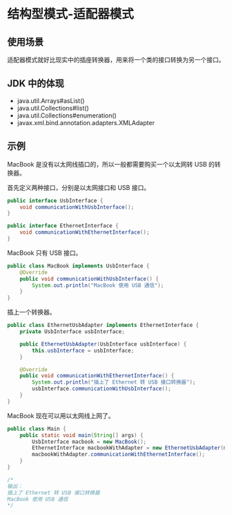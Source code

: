 # 结构型模式-适配器模式

## 使用场景

适配器模式就好比现实中的插座转换器，用来将一个类的接口转换为另一个接口。

## JDK 中的体现

- java.util.Arrays#asList()
- java.util.Collections#list()
- java.util.Collections#enumeration()
- javax.xml.bind.annotation.adapters.XMLAdapter

## 示例

MacBook 是没有以太网线插口的，所以一般都需要购买一个以太网转 USB 的转换器。

首先定义两种接口，分别是以太网接口和 USB 接口。

```java
public interface UsbInterface {
    void communicationWithUsbInterface();
}

public interface EthernetInterface {
    void communicationWithEthernetInterface();
}
```

MacBook 只有 USB 接口。

```java
public class MacBook implements UsbInterface {
    @Override
    public void communicationWithUsbInterface() {
        System.out.println("MacBook 使用 USB 通信");
    }
}
```

插上一个转换器。

```java
public class EthernetUsbAdapter implements EthernetInterface {
    private UsbInterface usbInterface;

    public EthernetUsbAdapter(UsbInterface usbInterface) {
        this.usbInterface = usbInterface;
    }

    @Override
    public void communicationWithEthernetInterface() {
        System.out.println("插上了 Ethernet 转 USB 接口转换器");
        usbInterface.communicationWithUsbInterface();
    }
}
```

MacBook 现在可以用以太网线上网了。

```java
public class Main {
    public static void main(String[] args) {
        UsbInterface macbook = new MacBook();
        EthernetInterface macbookWithAdapter = new EthernetUsbAdapter(macbook);
        macbookWithAdapter.communicationWithEthernetInterface();
    }
}

/*
输出：
插上了 Ethernet 转 USB 接口转换器
MacBook 使用 USB 通信
*/
```